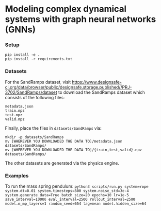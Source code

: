 # Modeling complex dynamical systems with graph neural networks (GNNs)

### Setup
```
pip install -e .
pip install -r requirements.txt
```

### Datasets
For the SandRamps dataset, visit https://www.designsafe-ci.org/data/browser/public/designsafe.storage.published//PRJ-3702/SandRamps/dataset to download the SandRamps dataset which consists of the following files:
```
metadata.json
train.npz
test.npz
valid.npz
```
Finally, place the files in `datasets/SandRamps` via: 
```
mkdir -p datasets/SandRamps
mv [WHEREVER YOU DOWNLOADED THE DATA TO]/metadata.json datasets/SandRamps/
mv [WHEREVER YOU DOWNLOADED THE DATA TO]/{train,test,valid}.npz datasets/SandRamps/
```
The other datasets are generated via the physics engine.

### Examples
To run the mass spring pendulum:
`python3 scripts/run.py system=rope system.dt=0.01 system.timesteps=300 system.noise_std=3e-4 system.generate_data=True batch_size=20 epochs=10 lr=1e-5 save_interval=10000 eval_interval=2500 rollout_interval=2500 model.n_mp_layers=1 random_seed=654 tag=mean model.hidden_size=64`
